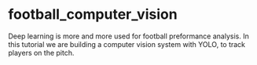 # football_computer_vision
Deep learning is more and more used for football preformance analysis. In this tutorial we are building a computer vision system with YOLO, to track players on the pitch.
